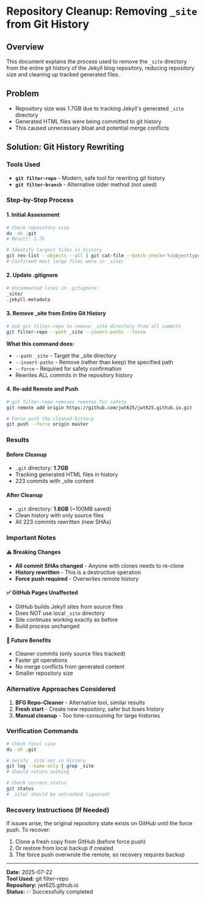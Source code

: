 # Repository Cleanup: Removing `_site` from Git History

## Overview
This document explains the process used to remove the `_site` directory from the entire git history of the Jekyll blog repository, reducing repository size and cleaning up tracked generated files.

## Problem
- Repository size was 1.7GB due to tracking Jekyll's generated `_site` directory
- Generated HTML files were being committed to git history
- This caused unnecessary bloat and potential merge conflicts

## Solution: Git History Rewriting

### Tools Used
- **`git filter-repo`** - Modern, safe tool for rewriting git history
- **`git filter-branch`** - Alternative older method (not used)

### Step-by-Step Process

#### 1. Initial Assessment
```bash
# Check repository size
du -sh .git
# Result: 1.7G

# Identify largest files in history
git rev-list --objects --all | git cat-file --batch-check='%(objecttype) %(objectname) %(objectsize) %(rest)' | sed -n 's/^blob //p' | sort -nr | head -20
# Confirmed most large files were in _site/
```

#### 2. Update .gitignore
```bash
# Uncommented lines in .gitignore:
_site/
.jekyll-metadata
```

#### 3. Remove _site from Entire Git History
```bash
# Use git filter-repo to remove _site directory from all commits
git filter-repo --path _site --invert-paths --force
```

**What this command does:**
- `--path _site` - Target the _site directory
- `--invert-paths` - Remove (rather than keep) the specified path
- `--force` - Required for safety confirmation
- Rewrites ALL commits in the repository history

#### 4. Re-add Remote and Push
```bash
# git filter-repo removes remotes for safety
git remote add origin https://github.com/jwt625/jwt625.github.io.git

# Force push the cleaned history
git push --force origin master
```

### Results

#### Before Cleanup
- `.git` directory: **1.7GB**
- Tracking generated HTML files in history
- 223 commits with _site content

#### After Cleanup
- `.git` directory: **1.6GB** (~100MB saved)
- Clean history with only source files
- All 223 commits rewritten (new SHAs)

### Important Notes

#### ⚠️ Breaking Changes
- **All commit SHAs changed** - Anyone with clones needs to re-clone
- **History rewritten** - This is a destructive operation
- **Force push required** - Overwrites remote history

#### ✅ GitHub Pages Unaffected
- GitHub builds Jekyll sites from source files
- Does NOT use local `_site` directory
- Site continues working exactly as before
- Build process unchanged

#### 🔄 Future Benefits
- Cleaner commits (only source files tracked)
- Faster git operations
- No merge conflicts from generated content
- Smaller repository size

### Alternative Approaches Considered

1. **BFG Repo-Cleaner** - Alternative tool, similar results
2. **Fresh start** - Create new repository, safer but loses history
3. **Manual cleanup** - Too time-consuming for large histories

### Verification Commands

```bash
# Check final size
du -sh .git

# Verify _site not in history
git log --name-only | grep _site
# Should return nothing

# Check current status
git status
# _site/ should be untracked (ignored)
```

### Recovery Instructions (If Needed)

If issues arise, the original repository state exists on GitHub until the force push. To recover:

1. Clone a fresh copy from GitHub (before force push)
2. Or restore from local backup if created
3. The force push overwrote the remote, so recovery requires backup

---

**Date:** 2025-07-22  
**Tool Used:** git filter-repo  
**Repository:** jwt625.github.io  
**Status:** ✅ Successfully completed
